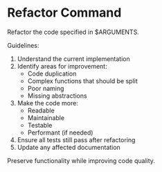 # Refactor Command

Refactor the code specified in $ARGUMENTS.

Guidelines:
1. Understand the current implementation
2. Identify areas for improvement:
   - Code duplication
   - Complex functions that should be split
   - Poor naming
   - Missing abstractions
3. Make the code more:
   - Readable
   - Maintainable
   - Testable
   - Performant (if needed)
4. Ensure all tests still pass after refactoring
5. Update any affected documentation

Preserve functionality while improving code quality.